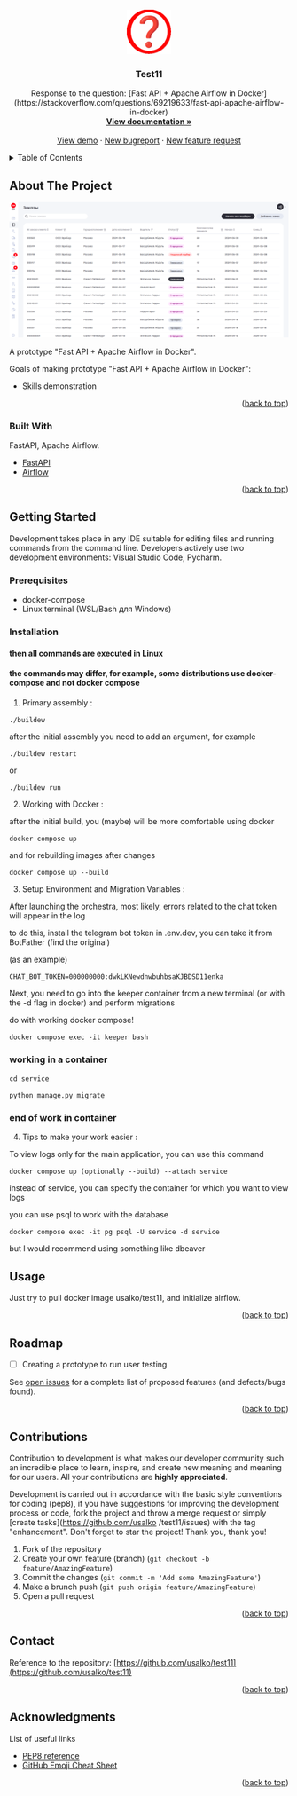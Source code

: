 <!-- PROJECT LOGO -->
<br />
<div align="center">
  <a href="https://github.com/usalko/test11">
    <img src="images/logo.png" alt="Logo" width="80" height="80">
  </a>

  <h3 align="center">Test11</h3>

  <p align="center">
    Response to the question: [Fast API + Apache Airflow in Docker](https://stackoverflow.com/questions/69219633/fast-api-apache-airflow-in-docker)
    <br />
    <a href="https://github.com/usalko/test11/-/blob/dev/documentation/index.md?ref_type=heads"><strong>View documentation »</strong></a>
    <br />
    <br />
    <a href="https://test11.qstand.art">View demo</a>
    ·
    <a href="https://github.com/usalko/test11/issues/new?labels=bug&template=bug-report---.md">New bugreport</a>
    ·
    <a href="https://github.com/usalko/test11/issues/new?labels=enhancement&template=feature-request---.md">New feature request</a>
  </p>
</div>


<!-- TABLE OF CONTENTS -->
<details>
  <summary>Table of Contents</summary>
  <ol>
    <li>
      <a href="#about-the-project">About The Project</a>
      <ul>
        <li><a href="#built-with">Built With</a></li>
      </ul>
    </li>
    <li>
      <a href="#getting-started">Getting Started</a>
      <ul>
        <li><a href="#prerequisites">Prerequisites</a></li>
        <li><a href="#installation">Installation</a></li>
      </ul>
    </li>
    <li><a href="#usage">Usage</a></li>
    <li><a href="#roadmap">Roadmap</a></li>
    <li><a href="#contributing">Contributing</a></li>
    <li><a href="#license">License</a></li>
    <li><a href="#contact">Contact</a></li>
    <li><a href="#acknowledgments">Acknowledgments</a></li>
  </ol>
</details>


<!-- ABOUT THE PROJECT -->
<a name="about-the-project"></a> 
## About The Project

[![Product Name Screen Shot][product-screenshot]](https://test11.qstand.art)

A prototype "Fast API + Apache Airflow in Docker".

Goals of making prototype "Fast API + Apache Airflow in Docker":
* Skills demonstration

<p align="right">(<a href="#readme-top">back to top</a>)</p>


<a name="built-with"></a>
### Built With

FastAPI, Apache Airflow.

* [FastAPI][FastAPI-url]
* [Airflow][Airflow-url]


<p align="right">(<a href="#readme-top">back to top</a>)</p>



<!-- GETTING STARTED -->
<a name="getting-started"></a> 
## Getting Started

Development takes place in any IDE suitable for editing files and running commands from the command line. Developers actively use two development environments: Visual Studio Code, Pycharm.

<a name="prerequisites"></a>
### Prerequisites

- docker-compose
- Linux terminal  (WSL/Bash для Windows)

<a name="installation"></a>
### Installation

#### then all commands are executed in Linux 
#### the commands may differ, for example, some distributions use docker-compose and not docker compose

1. Primary assembly :


```
./buildew
```

after the initial assembly you need to add an argument, for example

```
./buildew restart
```

or

```
./buildew run
```

2. Working with Docker :

after the initial build, you (maybe) will be more comfortable using docker

```
docker compose up 
```

and for rebuilding images after changes

```
docker compose up --build
```

3. Setup Environment and Migration Variables :

After launching the orchestra, most likely, errors related to the chat token will appear in the log

to do this, install the telegram bot token in .env.dev, you can take it from BotFather (find the original)

(as an example)
```
CHAT_BOT_TOKEN=000000000:dwkLKNewdnwbuhbsaKJBDSD11enka
```

Next, you need to go into the keeper container from a new terminal (or with the -d flag in docker) and perform migrations

do with working docker compose!

```
docker compose exec -it keeper bash
```

### working in a container

```
cd service
```

```
python manage.py migrate
```

### end of work in container


4. Tips to make your work easier :

To view logs only for the main application, you can use this command

```
docker compose up (optionally --build) --attach service
```

instead of service, you can specify the container for which you want to view logs

you can use psql to work with the database

```
docker compose exec -it pg psql -U service -d service
```

but I would recommend using something like dbeaver



<!-- USAGE EXAMPLES -->
<a name="usage"></a> 
## Usage

Just try to pull docker image usalko/test11, and initialize airflow.

<p align="right">(<a href="#readme-top">back to top</a>)</p>



<!-- ROADMAP -->
<a name="roadmap"></a>
## Roadmap

- [ ] Creating a prototype to run user testing

See [open issues](https://github.com/usalko/test11/issues) for a complete list of proposed features (and defects/bugs found).

<p align="right">(<a href="#readme-top">back to top</a>)</p>



<!-- CONTRIBUTING -->
<a name="contributing"></a>
## Contributions

Contribution to development is what makes our developer community such an incredible place to learn, inspire, and create new meaning and meaning for our users. All your contributions are **highly appreciated**.

Development is carried out in accordance with the basic style conventions for coding (pep8), if you have suggestions for improving the development process or code, fork the project and throw a merge request or simply [create tasks](https://github.com/usalko /test11/issues) with the tag "enhancement".
Don't forget to star the project! Thank you, thank you!

1. Fork of the repository
2. Create your own feature (branch) (`git checkout -b feature/AmazingFeature`)
3. Commit the changes (`git commit -m 'Add some AmazingFeature'`)
4. Make a brunch push (`git push origin feature/AmazingFeature`)
5. Open a pull request

<p align="right">(<a href="#readme-top">back to top</a>)</p>


<!-- CONTACT -->
<a name="contact"></a>
## Contact

Reference to the repository: [https://github.com/usalko/test11](https://github.com/usalko/test11)

<p align="right">(<a href="#readme-top">back to top</a>)</p>



<!-- ACKNOWLEDGMENTS -->
<a name="acknowledgments"></a>
## Acknowledgments

List of useful links

* [PEP8 reference](https://peps.python.org/pep-0008/)
* [GitHub Emoji Cheat Sheet](https://www.webpagefx.com/tools/emoji-cheat-sheet)


<p align="right">(<a href="#readme-top">back to top</a>)</p>

<!-- MARKDOWN LINKS & IMAGES -->
<!-- https://www.markdownguide.org/basic-syntax/#reference-style-links -->
[product-screenshot]: images/screenshot.png
[FastAPI-url]: https://fastapi.tiangolo.com/tutorial/
[Airflow-url]: https://airflow.apache.org/docs/apache-airflow/stable/tutorial/index.html

